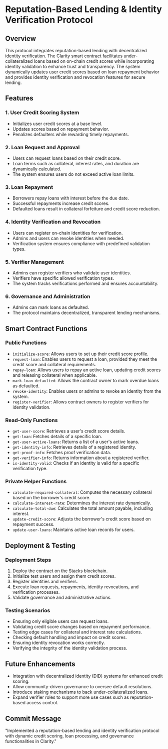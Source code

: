 # Reputation-Based Lending & Identity Verification Protocol

## Overview
This protocol integrates reputation-based lending with decentralized identity verification. The Clarity smart contract facilitates under-collateralized loans based on on-chain credit scores while incorporating identity validation to enhance trust and transparency. The system dynamically updates user credit scores based on loan repayment behavior and provides identity verification and revocation features for secure lending.

## Features

### 1. **User Credit Scoring System**
- Initializes user credit scores at a base level.
- Updates scores based on repayment behavior.
- Penalizes defaulters while rewarding timely repayments.

### 2. **Loan Request and Approval**
- Users can request loans based on their credit score.
- Loan terms such as collateral, interest rates, and duration are dynamically calculated.
- The system ensures users do not exceed active loan limits.

### 3. **Loan Repayment**
- Borrowers repay loans with interest before the due date.
- Successful repayments increase credit scores.
- Defaulted loans result in collateral forfeiture and credit score reduction.

### 4. **Identity Verification and Revocation**
- Users can register on-chain identities for verification.
- Admins and users can revoke identities when needed.
- Verification system ensures compliance with predefined validation types.

### 5. **Verifier Management**
- Admins can register verifiers who validate user identities.
- Verifiers have specific allowed verification types.
- The system tracks verifications performed and ensures accountability.

### 6. **Governance and Administration**
- Admins can mark loans as defaulted.
- The protocol maintains decentralized, transparent lending mechanisms.

## Smart Contract Functions

### **Public Functions**
- `initialize-score`: Allows users to set up their credit score profile.
- `request-loan`: Enables users to request a loan, provided they meet the credit score and collateral requirements.
- `repay-loan`: Allows users to repay an active loan, updating credit scores and releasing collateral when applicable.
- `mark-loan-defaulted`: Allows the contract owner to mark overdue loans as defaulted.
- `revoke-identity`: Enables users or admins to revoke an identity from the system.
- `register-verifier`: Allows contract owners to register verifiers for identity validation.

### **Read-Only Functions**
- `get-user-score`: Retrieves a user's credit score details.
- `get-loan`: Fetches details of a specific loan.
- `get-user-active-loans`: Returns a list of a user's active loans.
- `get-identity-info`: Retrieves details of a registered identity.
- `get-proof-info`: Fetches proof verification data.
- `get-verifier-info`: Returns information about a registered verifier.
- `is-identity-valid`: Checks if an identity is valid for a specific verification type.

### **Private Helper Functions**
- `calculate-required-collateral`: Computes the necessary collateral based on the borrower's credit score.
- `calculate-interest-rate`: Determines the interest rate dynamically.
- `calculate-total-due`: Calculates the total amount payable, including interest.
- `update-credit-score`: Adjusts the borrower's credit score based on repayment success.
- `update-user-loans`: Maintains active loan records for users.

## Deployment & Testing
### **Deployment Steps**
1. Deploy the contract on the Stacks blockchain.
2. Initialize test users and assign them credit scores.
3. Register identities and verifiers.
4. Execute loan requests, repayments, identity revocations, and verification processes.
5. Validate governance and administrative actions.

### **Testing Scenarios**
- Ensuring only eligible users can request loans.
- Validating credit score changes based on repayment performance.
- Testing edge cases for collateral and interest rate calculations.
- Checking default handling and impact on credit scores.
- Ensuring identity revocation works correctly.
- Verifying the integrity of the identity validation process.

## Future Enhancements
- Integration with decentralized identity (DID) systems for enhanced credit scoring.
- Allow community-driven governance to oversee default resolutions.
- Introduce staking mechanisms to back under-collateralized loans.
- Expand verifier roles to support more use cases such as reputation-based access control.

## Commit Message
"Implemented a reputation-based lending and identity verification protocol with dynamic credit scoring, loan processing, and governance functionalities in Clarity."


